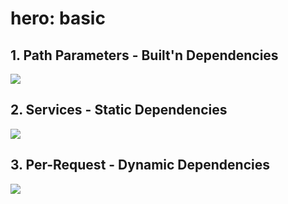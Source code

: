 # hero: basic

## 1. Path Parameters - Built'n Dependencies

![](https://github.com/teamlint/explore/raw/master/iris/hero/hero-1-monokai.png)

## 2. Services - Static Dependencies

![](https://github.com/teamlint/explore/raw/master/iris/hero/hero-2-monokai.png)

## 3. Per-Request - Dynamic Dependencies

![](https://github.com/teamlint/explore/raw/master/iris/hero/hero-3-monokai.png)